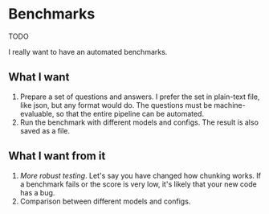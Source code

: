 # Benchmarks

TODO

I really want to have an automated benchmarks.

## What I want

1. Prepare a set of questions and answers. I prefer the set in plain-text file, like json, but any format would do. The questions must be machine-evaluable, so that the entire pipeline can be automated.
2. Run the benchmark with different models and configs. The result is also saved as a file.

## What I want from it

1. *More robust testing*. Let's say you have changed how chunking works. If a benchmark fails or the score is very low, it's likely that your new code has a bug.
2. Comparison between different models and configs.
